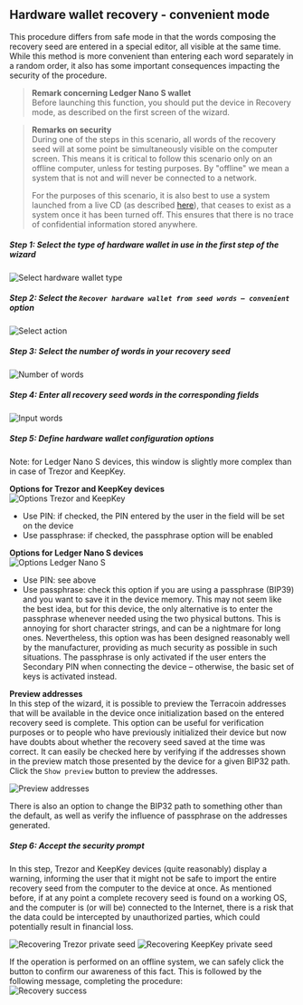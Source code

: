 
## Hardware wallet recovery - convenient mode

This procedure differs from safe mode in that the words composing the recovery seed are entered in a special editor, all visible at the same time. While this method is more convenient than entering each word separately in a random order, it also has some important consequences impacting the security of the procedure.

> **Remark concerning Ledger Nano S wallet**  
> Before launching this function, you should put the device in Recovery mode, as described on the first screen of the wizard.


> **Remarks on security**  
> During one of the steps in this scenario, all words of the recovery seed will at some point be simultaneously visible on the computer screen. This means it is critical to follow this scenario only on an offline computer, unless for testing purposes. By "offline" we mean a system that is not and will never be connected to a network.
>
> For the purposes of this scenario, it is also best to use a system launched from a live CD (as described [here](hw-initr-live-cd-linux.md)), that ceases to exist as a system once it has been turned off. This ensures that there is no trace of confidential information stored anywhere.

##### Step 1: Select the type of hardware wallet in use in the first step of the wizard
![Select hardware wallet type](img/hwri/rec-hwtype.png)

##### Step 2: Select the `Recover hardware wallet from seed words – convenient` option  
![Select action](img/hwri/rec-action-conv.png)

##### Step 3: Select the number of words in your recovery seed   
![Number of words](img/hwri/rec-number-of-words.png)

##### Step 4: Enter all recovery seed words in the corresponding fields  
![Input words](img/hwri/rec-words-input.png)

##### Step 5: Define hardware wallet configuration options  
Note: for Ledger Nano S devices, this window is slightly more complex than in case of Trezor and KeepKey.

**Options for Trezor and KeepKey devices**  
![Options Trezor and KeepKey](img/hwri/rec-options-conv-a.png)  
- Use PIN: if checked, the PIN entered by the user in the field will be set on the device
- Use passphrase: if checked, the passphrase option will be enabled

**Options for Ledger Nano S devices**  
![Options Ledger Nano S](img/hwri/rec-options-conv-b.png)  
-  Use PIN: see above
-  Use passphrase: check this option if you are using a passphrase (BIP39) and you want to save it in the device memory. This may not seem like the best idea, but for this device, the only alternative is to enter the passphrase whenever needed using the two physical buttons. This is annoying for short character strings, and can be a nightmare for long ones. Nevertheless, this option was has been designed reasonably well by the manufacturer, providing as much security as possible in such situations. The passphrase is only activated if the user enters the Secondary PIN when connecting the device – otherwise, the basic set of keys is activated instead.

**Preview addresses**  
In this step of the wizard, it is possible to preview the Terracoin addresses that will be available in the device once initialization based on the entered recovery seed is complete. This option can be useful for verification purposes or to people who have previously initialized their device but now have doubts about whether the recovery seed saved at the time was correct. It can easily be checked here by verifying if the addresses shown in the preview match those presented by the device for a given BIP32 path. Click the `Show preview` button to preview the addresses.

![Preview addresses](img/hwri/rec-options-conv-c.png) 

There is also an option to change the BIP32 path to something other than the default, as well as verify the influence of passphrase on the addresses generated.

##### Step 6: Accept the security prompt 
In this step, Trezor and KeepKey devices (quite reasonably) display a warning, informing the user that it might not be safe to import the entire recovery seed from the computer to the device at once. As mentioned before, if at any point a complete recovery seed is found on a working OS, and the computer is (or will be) connected to the Internet, there is a risk that the data could be intercepted by unauthorized parties, which could potentially result in financial loss.

![Recovering Trezor private seed](img/hwri/trezor-recover-private-seed.jpg)
![Recovering KeepKey private seed](img/hwri/keepkey-recover-private-seed.jpg)  

If the operation is performed on an offline system, we can safely click the button to confirm our awareness of this fact. This is followed by the following message, completing the procedure:  
![Recovery success](img/hwri/rec-init-success.png)
